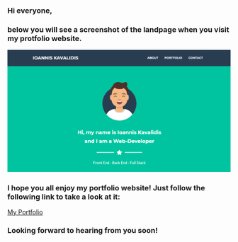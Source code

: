 ### Hi everyone,

### below you will see a screenshot of the landpage when you visit my protfolio website. 

![portfolio image](img/portfolio.png)

### I hope you all enjoy my portfolio website! Just follow the following link to take a look at it: 

[My Portfolio](https://ioannis-kavalidis.github.io/myPortfolio/) 

###  Looking forward to hearing from you soon! 


